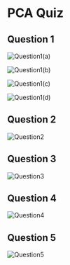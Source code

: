 # PCA Quiz

Question 1
----------
![Question1(a)](PCA-Question1(a).png)

![Question1(b)](PCA-Question1(b).png)

![Question1(c)](PCA-Question1(c).png)

![Question1(d)](PCA-Question1(d).png)

Question 2
----------
![Question2](PCA-Question2.png)

Question 3
----------
![Question3](PCA-Question3.png)

Question 4
----------
![Question4](PCA-Question4.png)

Question 5
----------
![Question5](PCA-Question5.png)